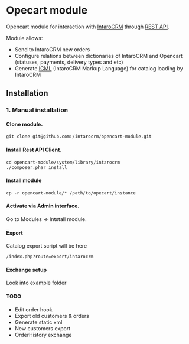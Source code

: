 Opecart module
=============

Opencart module for interaction with [IntaroCRM](http://www.intarocrm.com) through [REST API](http://docs.intarocrm.ru/rest-api/).

Module allows:

* Send to IntaroCRM new orders
* Configure relations between dictionaries of IntaroCRM and Opencart (statuses, payments, delivery types and etc)
* Generate [ICML](http://docs.intarocrm.ru/index.php?n=Пользователи.ФорматICML) (IntaroCRM Markup Language) for catalog loading by IntaroCRM

Installation
-------------

### 1. Manual installation


#### Clone module.
```
git clone git@github.com:/intarocrm/opencart-module.git
```

#### Install Rest API Client.

```
cd opencart-module/system/library/intarocrm
./composer.phar install
```

#### Install module
```
cp -r opencart-module/* /path/to/opecart/instance
```

#### Activate via Admin interface.

Go to Modules -> Intstall module.

#### Export

Catalog export script will be here
```
/index.php?route=export/intarocrm
```

#### Exchange setup

Look into example folder

#### TODO
* Edit order hook
* Export old customers & orders
* Generate static xml
* New customers export
* OrderHistory exchange
